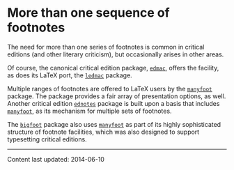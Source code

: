 # More than one sequence of footnotes

The need for more than one series of footnotes is common in critical
editions (and other literary criticism), but occasionally arises in
other areas.

Of course, the canonical critical edition package, [`edmac`](http://ctan.org/pkg/edmac),
offers the facility, as does its LaTeX port, the [`ledmac`](http://ctan.org/pkg/ledmac)
package.

Multiple ranges of footnotes are offered to LaTeX users by the
[`manyfoot`](http://ctan.org/pkg/manyfoot) package.  The package provides a fair array of
presentation options, as well.  Another critical edition
[`ednotes`](http://ctan.org/pkg/ednotes) package is built upon a basis that includes
[`manyfoot`](http://ctan.org/pkg/manyfoot), as its mechanism for multiple sets of footnotes.

The [`bigfoot`](http://ctan.org/pkg/bigfoot) package also uses [`manyfoot`](http://ctan.org/pkg/manyfoot) as part of
its highly sophisticated structure of footnote facilities, which was
also designed to support typesetting critical editions.


----

Content last updated: 2014-06-10
